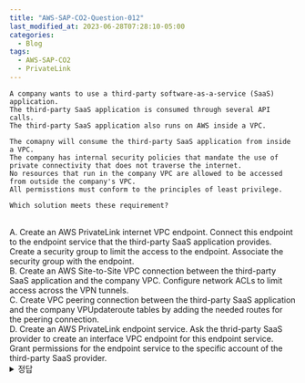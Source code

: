 ```yaml
---
title: "AWS-SAP-CO2-Question-012"
last_modified_at: 2023-06-28T07:28:10-05:00
categories:
  - Blog
tags:
  - AWS-SAP-CO2
  - PrivateLink
---
```


```
A company wants to use a third-party software-as-a-service (SaaS) application.
The third-party SaaS application is consumed through several API calls.
The third-party SaaS application also runs on AWS inside a VPC.

The comapny will consume the third-party SaaS application from inside a VPC.
The company has internal security policies that mandate the use of private connectivity that does not traverse the internet.
No resources that run in the company VPC are allowed to be accessed from outside the company's VPC.
All permisstions must conform to the principles of least privilege.

Which solution meets these requirement? 
```
<br/>
A. Create an AWS PrivateLink internet VPC endpoint. Connect this endpoint to the endpoint service that the third-party SaaS application provides. Create a security group to limit the access to the endpoint. Associate the security group with the endpoint.  
<br/>
B. Create an AWS Site-to-Site VPC connection between the third-party SaaS application and the company VPC. Configure network ACLs to limit access across the VPN tunnels.  
<br/>
C. Create VPC peering connection between the third-party SaaS application and the company VPUpdateroute tables by adding the needed routes for the peering connection. 
<br/>
D. Create an AWS PrivateLink endpoint service. Ask the thrid-party SaaS provider to create an interface VPC endpoint for this endpoint service. Grant permissions for the endpoint service to the specific account of the third-party SaaS provider.
<br/>

<details>
  <summary>정답</summary>
  A
  <br/>
  [PrivateLine 설명참조](https://docs.aws.amazon.com/vpc/latest/privatelink/privatelink-access-saas.html)  
  PrivateLink는 기업의 VPC와 third-party SaaS application VPC간 secure and private 연결을 생성해 줌 (인터넷을 통하지 않음)  
  시큐리티 그룹을 이용하고 서비스의 엔드포인트 접근을 제한하면 최소한의 원칙을 지킬 수 있음
</deatils> 
